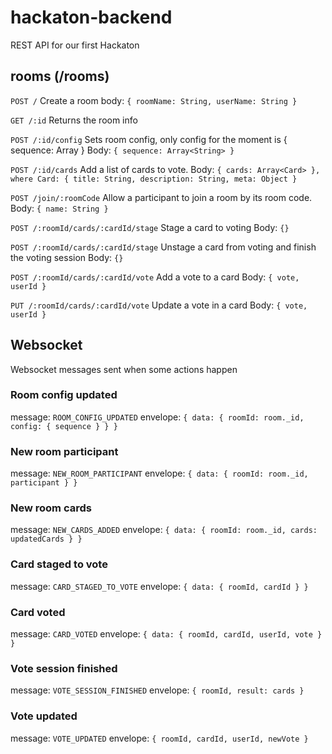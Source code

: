 # hackaton-backend

REST API for our first Hackaton

## rooms (/rooms)
`POST /`
Create a room
body: `{ roomName: String, userName: String }`

`GET /:id`
Returns the room info

`POST /:id/config`
Sets room config, only config for the moment is { sequence: Array<String> }
Body: `{ sequence: Array<String> }`

`POST /:id/cards`
Add a list of cards to vote.
Body: `{ cards: Array<Card> }, where Card: { title: String, description: String, meta: Object }`

`POST /join/:roomCode`
Allow a participant to join a room by its room code.
Body: `{ name: String }`

`POST /:roomId/cards/:cardId/stage`
Stage a card to voting
Body: `{}`

`POST /:roomId/cards/:cardId/stage`
Unstage a card from voting and finish the voting session
Body: `{}`

`POST /:roomId/cards/:cardId/vote`
Add a vote to a card
Body: `{ vote, userId }`

`PUT /:roomId/cards/:cardId/vote`
Update a vote in a card
Body: `{ vote, userId }`

## Websocket

Websocket messages sent when some actions happen

### Room config updated

message: `ROOM_CONFIG_UPDATED`
envelope: `{ data: { roomId: room._id, config: { sequence } } }`

### New room participant

message: `NEW_ROOM_PARTICIPANT`
envelope: `{ data: { roomId: room._id, participant } }`

### New room cards

message: `NEW_CARDS_ADDED`
envelope: `{ data: { roomId: room._id, cards: updatedCards } }`

### Card staged to vote

message: `CARD_STAGED_TO_VOTE`
envelope: `{ data: { roomId, cardId } }`

### Card voted

message: `CARD_VOTED`
envelope: `{ data: { roomId, cardId, userId, vote } }`

### Vote session finished

message: `VOTE_SESSION_FINISHED`
envelope: `{ roomId, result: cards }`

### Vote updated
message: `VOTE_UPDATED`
envelope: `{ roomId, cardId, userId, newVote }`

